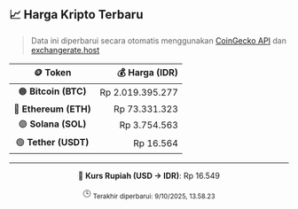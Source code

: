 

<!-- HARGA_KRIPTO -->
## 📈 Harga Kripto Terbaru

> Data ini diperbarui secara otomatis menggunakan [CoinGecko API](https://www.coingecko.com/) dan [exchangerate.host](https://exchangerate.host/)

<div align="center">

| 🪙 Token | 💰 Harga (IDR) |
|:------:|---------------:|
| 🟠 **Bitcoin (BTC)**   | Rp 2.019.395.277 |
| 🔵 **Ethereum (ETH)**  | Rp 73.331.323 |
| 🟣 **Solana (SOL)**    | Rp 3.754.563 |
| 🟢 **Tether (USDT)**   | Rp 16.564 |

---

💱 **Kurs Rupiah (USD → IDR)**: Rp 16.549

🕒 <sub>Terakhir diperbarui: 9/10/2025, 13.58.23</sub>

</div>
<!-- /HARGA_KRIPTO -->